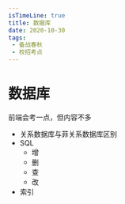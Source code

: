 ```yaml
---
isTimeLine: true
title: 数据库
date: 2020-10-30
tags:
 - 备战春秋
 - 校招考点
---
```

# 数据库

前端会考一点，但内容不多
* 关系数据库与菲关系数据库区别
* SQL
  * 增
  * 删
  * 查
  * 改
* 索引
